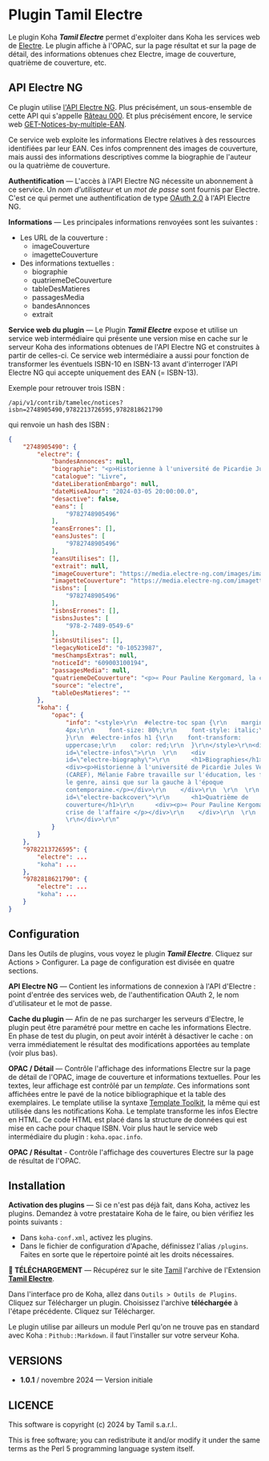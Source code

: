 # Plugin Tamil Electre

Le plugin Koha **_Tamil Electre_** permet d'exploiter dans Koha les services
web de <a href="https://www.electre.com">Electre</a>.  Le plugin affiche à
l'OPAC, sur la page résultat et sur la page de détail, des informations
obtenues chez Electre, image de couverture, quatrième de couverture, etc.

## API Electre NG

Ce plugin utilise [l'API Electre NG](https://docs.electre-ng.com). Plus
précisément, un sous-ensemble de cette API qui s'appelle [Râteau
000](https://docs.electre-ng.com/1.19.0/electre-API-rateau-00-v1.19.0.html#electre-api). 
Et plus précisément encore, le service web
[GET-Notices-by-multiple-EAN](https://docs.electre-ng.com/1.19.0/electre-API-rateau-00-v1.19.0.html#get-notices-by-multiple-ean).

Ce service web exploite les informations Electre relatives à des ressources
identifiées par leur EAN. Ces infos comprennent des images de couverture, mais
aussi des informations descriptives comme la biographie de l'auteur ou la
quatrième de couverture.

**Authentification** — L'accès à l'API Electre NG nécessite un abonnement à ce
service. Un _nom d'utilisateur_ et un _mot de passe_ sont fournis par Electre.
C'est ce qui permet une authentification de type [OAuth
2.0](https://fr.wikipedia.org/wiki/OAuth) à l'API Electre NG.

**Informations** — Les principales informations renvoyées sont les suivantes :

- Les URL de la couverture :
  - imageCouverture
  - imagetteCouverture
- Des informations textuelles :
  - biographie
  - quatriemeDeCouverture
  - tableDesMatieres
  - passagesMedia
  - bandesAnnonces
  - extrait

**Service web du plugin** — Le Plugin **_Tamil Electre_** expose et utilise un
service web intermédiaire qui présente une version mise en cache sur le serveur
Koha des informations obtenues de l'API Electre NG et construites à partir de
celles-ci. Ce service web intermédiaire a aussi pour fonction de transformer
les éventuels ISBN-10 en ISBN-13 avant d'interroger l'API Electre NG qui
accepte uniquement des EAN (= ISBN-13).

Exemple pour retrouver trois ISBN :

```
/api/v1/contrib/tamelec/notices?isbn=2748905490,9782213726595,9782818621790
```

qui renvoie un hash des ISBN :

```json
{
    "2748905490": {
        "electre": {
            "bandesAnnonces": null,
            "biographie": "<p>Historienne à l'université de Picardie Jules...",
            "catalogue": "Livre",
            "dateLiberationEmbargo": null,
            "dateMiseAJour": "2024-03-05 20:00:00.0",
            "desactive": false,
            "eans": [
                "9782748905496"
            ],
            "eansErrones": [],
            "eansJustes": [
                "9782748905496"
            ],
            "eansUtilises": [],
            "extrait": null,
            "imageCouverture": "https://media.electre-ng.com/images/image-id/a4b78db7.jpg",
            "imagetteCouverture": "https://media.electre-ng.com/imagettes/image-id/fc8a4b78db7.jpg",
            "isbns": [
                "9782748905496"
            ],
            "isbnsErrones": [],
            "isbnsJustes": [
                "978-2-7489-0549-6"
            ],
            "isbnsUtilises": [],
            "legacyNoticeId": "0-10523987",
            "mesChampsExtras": null,
            "noticeId": "609003100194",
            "passagesMedia": null,
            "quatriemeDeCouverture": "<p>« Pour Pauline Kergomard, la crise de l'affaire ...",
            "source": "electre",
            "tableDesMatieres": ""
        },
        "koha": {
            "opac": {
                "info": "<style>\r\n  #electre-toc span {\r\n    margin-left:
                4px;\r\n    font-size: 80%;\r\n    font-style: italic;\r\n
                }\r\n  #electre-infos h1 {\r\n    font-transform:
                uppercase;\r\n    color: red;\r\n  }\r\n</style>\r\n<div
                id=\"electre-infos\">\r\n  \r\n    <div
                id=\"electre-biography\">\r\n      <h1>Biographies</h1>\r\n
                <div><p>Historienne à l'université de Picardie Jules Verne
                (CAREF), Mélanie Fabre travaille sur l'éducation, les femmes et
                le genre, ainsi que sur la gauche à l'époque
                contemporaine.</p></div>\r\n    </div>\r\n  \r\n  \r\n    <div
                id=\"electre-backcover\">\r\n      <h1>Quatrième de
                couverture</h1>\r\n      <div><p>« Pour Pauline Kergomard, la
                crise de l'affaire </p></div>\r\n    </div>\r\n  \r\n  \r\n
                \r\n</div>\r\n"
            }
        }
    },
    "9782213726595": {
        "electre": ...
        "koha": ...
    },
    "9782818621790": {
        "electre": ...
        "koha": ...
    }
}
```


## Configuration

Dans les Outils de plugins, vous voyez le plugin **_Tamil Electre_**. Cliquez sur
Actions > Configurer. La page de configuration est divisée en quatre sections.

**API Electre NG** — Contient les informations de connexion à l'API d'Electre :
point d'entrée des services web, de l'authentification OAuth 2, le nom
d'utilisateur et le mot de passe.

**Cache du plugin** — Afin de ne pas surcharger les serveurs d'Electre, le
plugin peut être paramétré pour mettre en cache les informations Electre. En
phase de test du plugin, on peut avoir intérêt à désactiver le cache : on verra
immédiatement le résultat des modifications apportées au template (voir plus
bas).

**OPAC / Détail** — Contrôle l'affichage des informations Electre sur la page
de détail de l'OPAC, image de couverture et informations textuelles. Pour les
textes, leur affichage est contrôlé par un _template_. Ces informations sont
affichées entre le pavé de la notice bibliographique et la table des
exemplaires. Le template utilise la syntaxe [Template
Toolkit](https://template-toolkit.org), la même qui est utilisée dans les
notifications Koha. Le template transforme les infos Electre en HTML. Ce code
HTML est placé dans la structure de données qui est mise en cache pour chaque
ISBN. Voir plus haut le service web intermédiaire du plugin : `koha.opac.info`.

**OPAC / Résultat** - Contrôle l'affichage des couvertures Electre sur la page
de résultat de l'OPAC.

## Installation

**Activation des plugins** — Si ce n'est pas déjà fait, dans Koha, activez les
plugins. Demandez à votre prestataire Koha de le faire, ou bien vérifiez les
points suivants :

- Dans `koha-conf.xml`, activez les plugins.
- Dans le fichier de configuration d'Apache, définissez l'alias `/plugins`.
  Faites en sorte que le répertoire pointé ait les droits nécessaires.

**📁 TÉLÉCHARGEMENT** — Récupérez sur le site [Tamil](https://www.tamil.fr)
l'archive de l'Extension **[Tamil
Electre](https://www.tamil.fr/download/koha-plugin-tamil-electre-1.0.1.kpz)**.

Dans l'interface pro de Koha, allez dans `Outils > Outils de Plugins`. Cliquez
sur Télécharger un plugin. Choisissez l'archive **téléchargée** à l'étape
précédente. Cliquez sur Télécharger.

Le plugin utilise par ailleurs un module Perl qu'on ne trouve pas en standard
avec Koha : `Pithub::Markdown`. il faut l'installer sur votre serveur Koha.

## VERSIONS

* **1.0.1** / novembre 2024 — Version initiale

## LICENCE

This software is copyright (c) 2024 by Tamil s.a.r.l..

This is free software; you can redistribute it and/or modify it under the same
terms as the Perl 5 programming language system itself.

